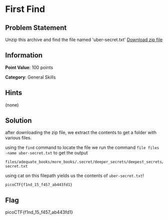 # First Find

## Problem Statement

Unzip this archive and find the file named 'uber-secret.txt'
[Download zip file](./files.zip)

## Information

**Point Value**: 100 points

**Category**: General Skills

## Hints

(none)

## Solution

after downloading the zip file, we extract the contents to get a folder with various files.

using the `find` command to locate the file we run the command `file files -name uber-secret.txt` to get the output
```
files/adequate_books/more_books/.secret/deeper_secrets/deepest_secrets/uber-secret.txt
```

using cat on this filepath yields us the contents of `uber-secret.txt`!
```
picoCTF{f1nd_15_f457_ab443fd1}
```

## Flag
picoCTF{f1nd_15_f457_ab443fd1}